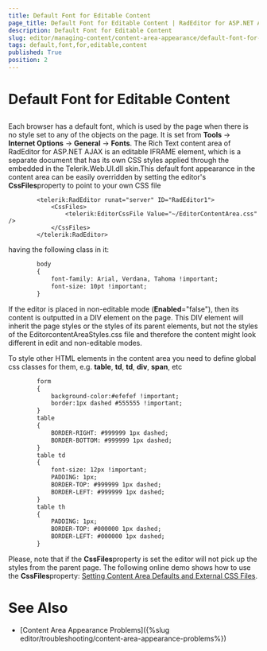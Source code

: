 ```yaml
---
title: Default Font for Editable Content
page_title: Default Font for Editable Content | RadEditor for ASP.NET AJAX Documentation
description: Default Font for Editable Content
slug: editor/managing-content/content-area-appearance/default-font-for-editable-content
tags: default,font,for,editable,content
published: True
position: 2
---
```


# Default Font for Editable Content



## 

Each browser has a default font, which is used by the page when there is no style set to any of the objects on the page. It is set from **Tools** -> **Internet Options** -> **General** -> **Fonts**. The Rich Text content area of RadEditor for ASP.NET AJAX is an editable IFRAME element, which is a separate document that has its own CSS styles applied through the embedded in the Telerik.Web.UI.dll skin.This default font appearance in the content area can be easily overridden by setting the editor's **CssFiles**property to point to your own CSS file

````ASPNET
	    <telerik:RadEditor runat="server" ID="RadEditor1">
	        <CssFiles>
	            <telerik:EditorCssFile Value="~/EditorContentArea.css" />
	        </CssFiles>
	    </telerik:RadEditor>
````



having the following class in it:

````XML
	    body 
	    { 
	        font-family: Arial, Verdana, Tahoma !important; 
	        font-size: 10pt !important;
	    }
````



If the editor is placed in non-editable mode (**Enabled**="false"), then its content is outputted in a DIV element on the page. This DIV element will inherit the page styles or the styles of its parent elements, but not the styles of the EditorcontentAreaStyles.css file and therefore the content might look different in edit and non-editable modes.

To style other HTML elements in the content area you need to define global css classes for them, e.g. **table**, **td**, **td**, **div**, **span**, etc

````XML
	    form
	    { 
	        background-color:#efefef !important; 
	        border:1px dashed #555555 !important;
	    }
	    table
	    {
	        BORDER-RIGHT: #999999 1px dashed; 
	        BORDER-BOTTOM: #999999 1px dashed;
	    }
	    table td
	    { 
	        font-size: 12px !important; 
	        PADDING: 1px; 
	        BORDER-TOP: #999999 1px dashed; 
	        BORDER-LEFT: #999999 1px dashed;
	    }
	    table th
	    { 
	        PADDING: 1px; 
	        BORDER-TOP: #000000 1px dashed; 
	        BORDER-LEFT: #000000 1px dashed;
	    }
````



Please, note that if the **CssFiles**property is set the editor will not pick up the styles from the parent page. The following online demo shows how to use the **CssFiles**property: [Setting Content Area Defaults and External CSS Files](http://demos.telerik.com/aspnet-ajax/Editor/Examples/SettingContentAreaDefaults/DefaultCS.aspx).

# See Also

 * [Content Area Appearance Problems]({%slug editor/troubleshooting/content-area-appearance-problems%})
